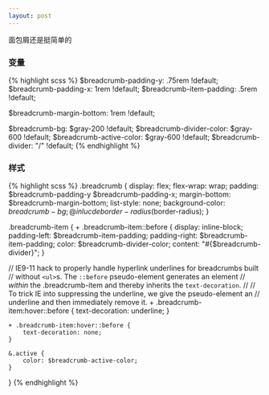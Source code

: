 ```yaml
---
layout: post
---
```


面包屑还是挺简单的

### 变量
{% highlight scss %}
$breadcrumb-padding-y:              .75rem !default;
$breadcrumb-padding-x:              1rem !default;
$breadcrumb-item-padding:           .5rem !default;

$breadcrumb-margin-bottom:          1rem !default;

$breadcrumb-bg:                     $gray-200 !default;
$breadcrumb-divider-color:          $gray-600 !default;
$breadcrumb-active-color:           $gray-600 !default;
$breadcrumb-divider:                "/" !default;
{% endhighlight %}

### 样式
{% highlight scss %}
.breadcrumb {
    display: flex;
    flex-wrap: wrap;
    padding: $breadcrumb-padding-y $breadcrumb-padding-x;
    margin-bottom: $breadcrumb-margin-bottom;
    list-style: none;
    background-color: $breadcrumb-bg;
    @inlucde border-radius($border-radius);
}

.breadcrumb-item {
    + .breadcrumb-item::before {
        display: inline-block;
        padding-left: $breadcrumb-item-padding;
        padding-right: $breadcrumb-item-padding;
        color: $breadcrumb-divider-color;
        content: "#{$breadcrumb-divider}";
    }


  // IE9-11 hack to properly handle hyperlink underlines for breadcrumbs built
  // without `<ul>`s. The `::before` pseudo-element generates an element
  // *within* the .breadcrumb-item and thereby inherits the `text-decoration`.
  //
  // To trick IE into suppressing the underline, we give the pseudo-element an
  // underline and then immediately remove it.
    + .breadcrumb-item:hover::before {
        text-decoration: underline;
    }

    + .breadcrumb-item:hover::before {
        text-decoration: none;
    }

    &.active {
        color: $breadcrumb-active-color;
    }
}
{% endhighlight %}